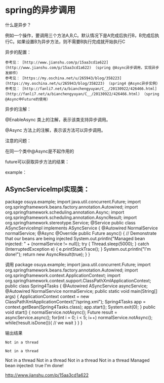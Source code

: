 # spring的异步调用
什么是异步？

例如一个操作，要调用三个方法A,B,C。默认情况下是A完成后执行B，B完成后执行C。如果设置B为异步方法，则不需要B执行完成就开始执行C

异步的配置：

    参考见： [http://www.jianshu.com/p/15aa3cd1a622](http://www.jianshu.com/p/15aa3cd1a622) （spring @Async异步调用，实现异步发邮件）
    参考见： [https://my.oschina.net/u/265943/blog/358223](https://my.oschina.net/u/265943/blog/358223) （spring4 @Async异步实例）
    参考见： [http://fanli7.net/a/bianchengyuyan/C__/20130922/426466.html](http://fanli7.net/a/bianchengyuyan/C__/20130922/426466.html) （spring @Async中Future的使用）

异步的注解：

@EnableAsync 类上的注解，表示该类支持异步调用。

@Async 方法上的注解，表示该方法可以异步调用。

注意的问题：

在同一个类中@Async是不起作用的

future可以获取异步方法的结果：

example：

## ASyncServiceImpl实现类：

package osuya.example;
import java.util.concurrent.Future;
import org.springframework.beans.factory.annotation.Autowired;
import org.springframework.scheduling.annotation.Async;
import org.springframework.scheduling.annotation.AsyncResult;
import org.springframework.stereotype.Service;
@Service
public class ASyncServiceImpl implements ASyncService {
@Autowired NormalService normalService;
@Async
@Override
public Future<Boolean> async() {
// Demonstrate that our beans are being injected
System.out.println("Managed bean injected: " + (normalService != null));
try {
Thread.sleep(5000);
} catch (InterruptedException e) {
e.printStackTrace();
}
System.out.println("I'm done!");
return new AsyncResult<Boolean>(true);
}
}

调用
package osuya.example;
import java.util.concurrent.Future;
import org.springframework.beans.factory.annotation.Autowired;
import org.springframework.context.ApplicationContext;
import org.springframework.context.support.ClassPathXmlApplicationContext;
public class Spring4Tasks {
@Autowired ASyncService asyncService;
@Autowired NormalService normalService;
public static void main(String[] args) {
ApplicationContext context = new ClassPathXmlApplicationContext("/spring.xml");
Spring4Tasks app = context.getBean(Spring4Tasks.class);
app.start();
System.exit(0);
}
public void start() {
normalService.notAsync();
Future<Boolean> result = asyncService.async();
for(int i = 0; i < 5; i++) normalService.notAsync();
while(!result.isDone()){
// we wait
}
}
}

输出结果

```
Not in a thread

Not in a thread
```

Not in a thread
Not in a thread
Not in a thread
Not in a thread
Managed bean injected: true
I'm done!

http://www.jianshu.com/p/15aa3cd1a622